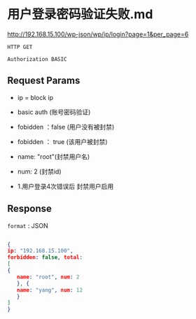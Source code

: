 用户登录密码验证失败.md
===


http://192.168.15.100/wp-json/wp/ip/login?page=1&per_page=6

`HTTP GET`


`Authorization BASIC`


## Request Params

* ip = block ip

* basic auth (账号密码验证)

* fobidden ：false (用户没有被封禁)

* fobidden ： true (该用户被封禁)

*  name: "root"(封禁用户名)

*  num:  2  (封禁id)




* 1.用户登录4次错误后 封禁用户启用



## Response

`format` : JSON


```json

{
ip: "192.168.15.100", 
forbidden: false, total: 
[
{
   name: "root", num: 2
   }, { 
   name: "yang", num: 12
   }
]
}

```